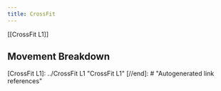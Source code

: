 ```yaml
---
title: CrossFit
---
```


[[CrossFit L1]]

## Movement Breakdown

[//begin]: # "Autogenerated link references for markdown compatibility"
[CrossFit L1]: ../CrossFit L1 "CrossFit L1"
[//end]: # "Autogenerated link references"